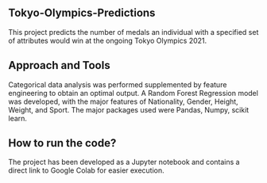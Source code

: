 ## Tokyo-Olympics-Predictions

This project predicts the number of medals an individual with a specified set of attributes would win at the ongoing Tokyo Olympics 2021.

## Approach and Tools

Categorical data analysis was performed supplemented by feature engineering to obtain an optimal output. A Random Forest Regression model was developed, with the major features of Nationality, Gender, Height, Weight, and Sport. The major packages used were Pandas, Numpy, scikit learn.

## How to run the code?

The project has been developed as a Jupyter notebook and contains a direct link to Google Colab for easier execution.
